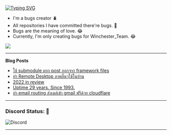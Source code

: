 [![Typing SVG](https://readme-typing-svg.herokuapp.com?font=Kanit&size=30&color=FF5E5E&vCenter=true&height=48&lines=Hello+world.+I'm+Pickyzz.+%F0%9F%91%8B)](https://git.io/typing-svg)
- I'm a bugs creator 🪲
- All repositories I have committed there're bugs. 🎃
- Bugs are the meaning of love. 😂
- Currently, I'm only creating bugs for Winchester_Team. 😂


![](http://github-profile-summary-cards.vercel.app/api/cards/repos-per-language?username=pickyzz&theme=monokai)

-------
**Blog Posts**

<!-- BLOG-POST-LIST:START -->
- [ใช้ submodule แยก post ออกจาก framework files](https://pickyzz.dev/blog/deploy-with-modules)
- [ทำ Remote Desktop ภาพลื่นๆใช้ในบ้าน](https://pickyzz.dev/blog/remote_desktop_via_moonlight)
- [2022 in review](https://pickyzz.dev/blog/2022-in-review)
- [Uptime 29 years. Since 1993.](https://pickyzz.dev/blog/uptime-29-years-since-1993)
- [ทำ email routing ส่งเมล์เข้า gmail ฟรีด้วย cloudflare](https://pickyzz.dev/blog/email-routing-gmail-cloudflare)
<!-- BLOG-POST-LIST:END -->

-------

### Discord Status: 🔴

![Discord](https://lanyard-profile-readme.vercel.app/api/77791675115642880?hideTimestamp=false&idleMessage=No+activity+now...&hideDiscrim=true&hideTimestamp=true)

-------
